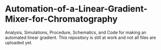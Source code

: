 # Automation-of-a-Linear-Gradient-Mixer-for-Chromatography

Analysis, Simulations, Procedure, Schematics, and Code for making an automated linear gradient.
This repository is still at work and not all files are uploaded yet.
